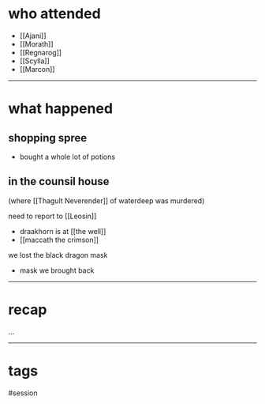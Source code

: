 # who attended

- [[Ajani]]
- [[Morath]]
- [[Regnarog]]
- [[Scylla]]
- [[Marcon]]

---
# what happened

## shopping spree
- bought a whole lot of potions

## in the counsil house
(where [[Thagult Neverender]] of waterdeep was murdered)

need to report to [[Leosin]]
- draakhorn is at [[the well]]
- [[maccath the crimson]] 

we lost the black dragon mask
- mask we brought back


---
# recap

...

---
# tags

#session